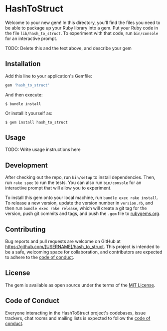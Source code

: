 # HashToStruct

Welcome to your new gem! In this directory, you'll find the files you need to be able to package up your Ruby library into a gem. Put your Ruby code in the file `lib/hash_to_struct`. To experiment with that code, run `bin/console` for an interactive prompt.

TODO: Delete this and the text above, and describe your gem

## Installation

Add this line to your application's Gemfile:

```ruby
gem 'hash_to_struct'
```

And then execute:

    $ bundle install

Or install it yourself as:

    $ gem install hash_to_struct

## Usage

TODO: Write usage instructions here

## Development

After checking out the repo, run `bin/setup` to install dependencies. Then, run `rake spec` to run the tests. You can also run `bin/console` for an interactive prompt that will allow you to experiment.

To install this gem onto your local machine, run `bundle exec rake install`. To release a new version, update the version number in `version.rb`, and then run `bundle exec rake release`, which will create a git tag for the version, push git commits and tags, and push the `.gem` file to [rubygems.org](https://rubygems.org).

## Contributing

Bug reports and pull requests are welcome on GitHub at https://github.com/[USERNAME]/hash_to_struct. This project is intended to be a safe, welcoming space for collaboration, and contributors are expected to adhere to the [code of conduct](https://github.com/[USERNAME]/hash_to_struct/blob/master/CODE_OF_CONDUCT.md).


## License

The gem is available as open source under the terms of the [MIT License](https://opensource.org/licenses/MIT).

## Code of Conduct

Everyone interacting in the HashToStruct project's codebases, issue trackers, chat rooms and mailing lists is expected to follow the [code of conduct](https://github.com/[USERNAME]/hash_to_struct/blob/master/CODE_OF_CONDUCT.md).
